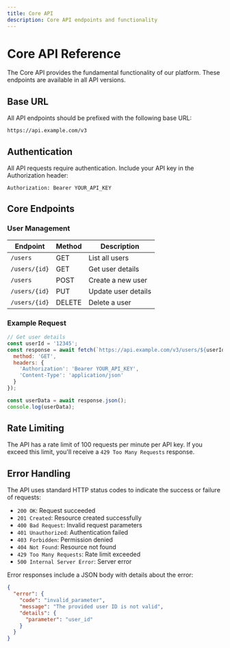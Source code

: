 ```yaml
---
title: Core API
description: Core API endpoints and functionality
---
```


# Core API Reference

The Core API provides the fundamental functionality of our platform. These endpoints are available in all API versions.

## Base URL

All API endpoints should be prefixed with the following base URL:

```
https://api.example.com/v3
```

## Authentication

All API requests require authentication. Include your API key in the Authorization header:

```
Authorization: Bearer YOUR_API_KEY
```

## Core Endpoints

### User Management

| Endpoint | Method | Description |
|----------|--------|-------------|
| `/users` | GET | List all users |
| `/users/{id}` | GET | Get user details |
| `/users` | POST | Create a new user |
| `/users/{id}` | PUT | Update user details |
| `/users/{id}` | DELETE | Delete a user |

### Example Request

```javascript
// Get user details
const userId = '12345';
const response = await fetch(`https://api.example.com/v3/users/${userId}`, {
  method: 'GET',
  headers: {
    'Authorization': 'Bearer YOUR_API_KEY',
    'Content-Type': 'application/json'
  }
});

const userData = await response.json();
console.log(userData);
```

## Rate Limiting

The API has a rate limit of 100 requests per minute per API key. If you exceed this limit, you'll receive a `429 Too Many Requests` response.

## Error Handling

The API uses standard HTTP status codes to indicate the success or failure of requests:

- `200 OK`: Request succeeded
- `201 Created`: Resource created successfully
- `400 Bad Request`: Invalid request parameters
- `401 Unauthorized`: Authentication failed
- `403 Forbidden`: Permission denied
- `404 Not Found`: Resource not found
- `429 Too Many Requests`: Rate limit exceeded
- `500 Internal Server Error`: Server error

Error responses include a JSON body with details about the error:

```json
{
  "error": {
    "code": "invalid_parameter",
    "message": "The provided user ID is not valid",
    "details": {
      "parameter": "user_id"
    }
  }
}
``` 